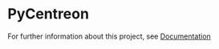 # PyCentreon

For further information about this project, see [Documentation](https://github.com/cyrilmarcot/PyCentreon)

